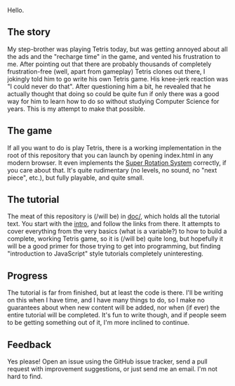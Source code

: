 Hello.

## The story

My step-brother was playing Tetris today, but was getting annoyed about all the
ads and the "recharge time" in the game, and vented his frustration to me.
After pointing out that there are probably thousands of completely
frustration-free (well, apart from gameplay) Tetris clones out there, I
jokingly told him to go write his own Tetris game. His knee-jerk reaction was
"I could never do that". After questioning him a bit, he revealed that he
actually thought that doing so could be quite fun if only there was a good way
for him to learn how to do so without studying Computer Science for years. This
is my attempt to make that possible.

## The game

If all you want to do is play Tetris, there is a working implementation in the
root of this repository that you can launch by opening index.html in any modern
browser. It even implements the [Super Rotation
System](http://tetris.wikia.com/wiki/SRS) correctly, if you care about that.
It's quite rudimentary (no levels, no sound, no "next piece", etc.), but fully
playable, and quite small.

## The tutorial

The meat of this repository is (/will be) in [doc/](doc/), which holds all the
tutorial text. You start with the [intro](doc/intro.md), and follow the links
from there. It attempts to cover everything from the very basics (what is a
variable?) to how to build a complete, working Tetris game, so it is (/will be)
quite long, but hopefully it will be a good primer for those trying to get into
programming, but finding "introduction to JavaScript" style tutorials
completely uninteresting.

## Progress

The tutorial is far from finished, but at least the code is there. I'll be
writing on this when I have time, and I have many things to do, so I make no
guarantees about when new content will be added, nor when (if ever) the entire
tutorial will be completed. It's fun to write though, and if people seem to be
getting something out of it, I'm more inclined to continue.

## Feedback

Yes please! Open an issue using the GitHub issue tracker, send a pull request
with improvement suggestions, or just send me an email. I'm not hard to find.
